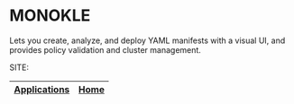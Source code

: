 # MONOKLE

 Lets you create, analyze, and deploy YAML manifests with a visual UI, 
 and provides policy validation and cluster management.

 SITE: 

 | [Applications](https://portable-linux-apps.github.io/apps.html) | [Home](https://portable-linux-apps.github.io)
 | --- | --- |

